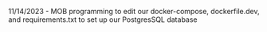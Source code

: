 11/14/2023 - MOB programming to edit our docker-compose, dockerfile.dev, and requirements.txt to set up our PostgresSQL database
